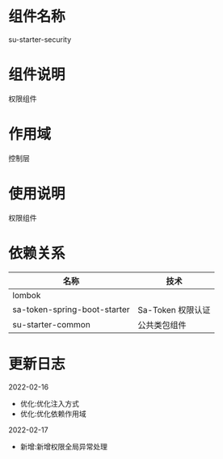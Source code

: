 # 组件名称

su-starter-security

# 组件说明

权限组件

# 作用域

控制层

# 使用说明

权限组件

# 依赖关系


| 名称         | 技术     |
|------------|--------|
| lombok |        |
| sa-token-spring-boot-starter   | Sa-Token 权限认证 |
| su-starter-common     | 公共类包组件 |


# 更新日志

2022-02-16
* 优化:优化注入方式
* 优化:优化依赖作用域

2022-02-17
* 新增:新增权限全局异常处理

